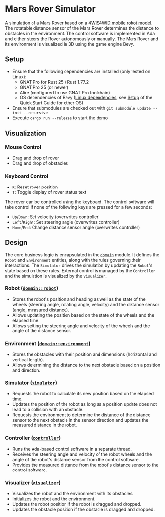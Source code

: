 # Mars Rover Simulator

A simulation of a Mars Rover based on a [4WIS4WID mobile robot model](https://ietresearch.onlinelibrary.wiley.com/doi/10.1049/joe.2014.0241).
The rotatable distance sensor of the Mars Rover determines the distance to obstacles in the environment.
The control software is implemented in Ada and either steers the Rover autonomously or manually.
The Mars Rover and its environment is visualized in 3D using the game engine Bevy.

## Setup

- Ensure that the following dependencies are installed (only tested on Linux):
    - GNAT Pro for Rust 25 / Rust 1.77.2
    - GNAT Pro 25 (or newer)
    - Alire (configured to use GNAT Pro toolchain)
    - OS dependencies of Bevy ([Linux dependencies](https://github.com/bevyengine/bevy/blob/release-0.13.2/docs/linux_dependencies.md), see [Setup](https://bevyengine.org/learn/quick-start/getting-started/setup/) of the Quick Start Guide for other OS)
- Ensure that submodules are checked out with `git submodule update --init --recursive`
- Execute `cargo run --release` to start the demo

## Visualization

### Mouse Control

- Drag and drop of rover
- Drag and drop of obstacles

### Keyboard Control

- `R`: Reset rover position
- `T`: Toggle display of rover status text

The rover can be controlled using the keyboard.
The control software will take control if none of the following keys are pressed for a few seconds:

- `Up`/`Down`: Set velocity (overwrites controller)
- `Left`/`Right`: Set steering angle (overwrites controller)
- `Home`/`End`: Change distance sensor angle (overwrites controller)

## Design

The core business logic is encapsulated in the [`domain`](src/domain.rs) module.
It defines the `Robot` and `Environment` entities, along with the rules governing their interactions.
The `Simulator` drives the simulation by updating the `Robot`'s state based on these rules.
External control is managed by the `Controller` and the simulation is visualized by the `Visualizer`.

### Robot ([`domain::robot`](src/domain/robot.rs))

- Stores the robot's position and heading as well as the state of the wheels (steering angle, rotating angle, velocity) and the distance sensor (angle, measured distance).
- Allows updating the position based on the state of the wheels and the elapsed time.
- Allows setting the steering angle and velocity of the wheels and the angle of the distance sensor.

### Environment ([`domain::environment`](src/domain/environment.rs))

- Stores the obstacles with their position and dimensions (horizontal and vertical length).
- Allows determining the distance to the next obstacle based on a position and direction.

### Simulator ([`simulator`](src/simulator.rs))

- Requests the robot to calculate its new position based on the elapsed time.
- Updates the position of the robot as long as a position update does not lead to a collision with an obstacle.
- Requests the environment to determine the distance of the distance sensor to the next obstacle in the sensor direction and updates the measured distance in the robot.

### Controller ([`controller`](src/controller.rs))

- Runs the Ada-based control software in a separate thread.
- Receives the steering angle and velocity of the robot wheels and the angle of the robot's distance sensor from the control software.
- Provides the measured distance from the robot's distance sensor to the control software.

### Visualizer ([`visualizer`](src/visualizer.rs))

- Visualizes the robot and the environment with its obstacles.
- Initializes the robot and the environment.
- Updates the robot position if the robot is dragged and dropped.
- Updates the obstacle position if the obstacle is dragged and dropped.
